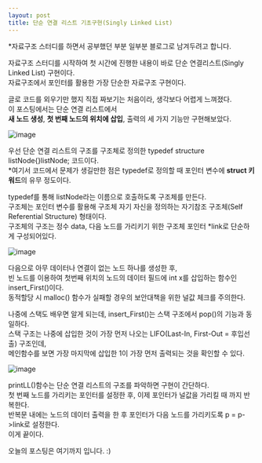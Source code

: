 ```yaml
---
layout: post
title: 단순 연결 리스트 기초구현(Singly Linked List)
---
```


*자료구조 스터디를 하면서 공부했던 부분 일부분 블로그로 남겨두려고 합니다.

자료구조 스터디를 시작하여 첫 시간에 진행한 내용이 바로 단순 연결리스트(Singly Linked List) 구현이다.<br>
자료구조에서 포인터를 활용한 가장 단순한 자료구조 구현이다.<br>

글로 코드를 외우기만 했지 직접 짜보기는 처음이라, 생각보다 어렵게 느껴졌다.<br>
이 포스팅에서는 단순 연결 리스트에서 <br> 
<b>새 노드 생성</b>, <b>첫 번째 노드의 위치에 삽입</b>, 출력의 세 가지 기능만 구현해보았다.<br>

![image](https://github.com/vivid-gamez/vivid-gamez.github.io/assets/103167519/1b45bb7a-133a-40e8-b528-740952fba29f)

우선 단순 연결 리스트의 구조를 구조체로 정의한 typedef structure listNode{}listNode; 코드이다.<br>
*여기서 코드에서 문제가 생길만한 점은 typedef로 정의할 때 포인터 변수에 <b>struct 키워드</b>의 유무 정도이다.<br>

typedef를 통해 listNode라는 이름으로 호출하도록 구조체를 만든다.<br>
구조체는 포인터 변수를 활용해 구조체 자기 자신을 정의하는 자기참조 구조체(Self Referential Structure) 형태이다.<br>
구조체의 구조는 정수 data, 다음 노드를 가리키기 위한 구조체 포인터 *link로 단순하게 구성되어있다.<br>

![image](https://github.com/vivid-gamez/vivid-gamez.github.io/assets/103167519/89a0bf47-6c0a-4d94-bf7c-c3bbc8df68b0)

다음으로 아무 데이터나 연결이 없는 노드 하나를 생성한 후,<br>
빈 노드를 이용하여 첫번째 위치의 노드의 데이터 필드에 int x를 삽입하는 함수인 insert_First()이다. <br>
동적할당 시 malloc() 함수가 실패할 경우의 보안대책을 위한 널값 체크를 주의한다.<br>

나중에 스택도 배우면 알게 되는데, insert_First()는 스택 구조에서 pop()의 기능과 동일하다.<br>
스택 구조는 나중에 삽입한 것이 가장 먼저 나오는 LIFO(Last-In, First-Out = 후입선출) 구조인데,<br>
메인함수를 보면 가장 마지막에 삽입한 1이 가장 먼저 출력되는 것을 확인할 수 있다.<br>

![image](https://github.com/vivid-gamez/vivid-gamez.github.io/assets/103167519/eda2cad3-1f8b-4253-bceb-8b02be9a4d63)

printLL()함수는 단순 연결 리스트의 구조를 파악하면 구현이 간단하다.<br>
첫 번째 노드를 가리키는 포인터를 설정한 후, 이제 포인터가 널값을 가리킬 때 까지 반복한다.<br>
반복문 내에는 노드의 데이터 출력을 한 후 포인터가 다음 노드를 가리키도록 p = p->link로 설정한다.<br>
이게 끝이다.<br>

오늘의 포스팅은 여기까지 입니다. :)<br> 









